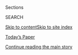 <div id="app">

<div>

<div class="NYTAppHideMasthead css-zz1s19 e1suatyy0">

<div class="section css-ui9rw0 e1suatyy2">

<div class="css-11hrj97 er09x8g0">

<div class="css-6n7j50">

</div>

<span class="css-1dv1kvn">Sections</span>

<div class="css-10488qs">

<span class="css-1dv1kvn">SEARCH</span>

</div>

[Skip to content](#site-content)[Skip to site
index](#site-index)

</div>

<div class="css-10698na e1huz5gh0">

</div>

</div>

<div id="masthead-bar-one" class="section hasLinks css-15hmgas e1csuq9d3">

<div class="css-uqyvli e1csuq9d0">

</div>

<div class="css-1uqjmks e1csuq9d1">

</div>

<div class="css-9e9ivx">

[](https://myaccount.nytimes3xbfgragh.onion/auth/login?response_type=cookie&client_id=vi)

</div>

<div class="css-1bvtpon e1csuq9d2">

[Today’s Paper](https://www.nytimes3xbfgragh.onion/section/todayspaper)

</div>

</div>

</div>

</div>

<div data-aria-hidden="false">

<div id="site-content" data-role="main">

<div class="css-1ffjgkm">

</div>

<div id="top-wrapper" class="css-15p45cc eaca97t0" type="top">

<div id="top-slug" class="css-19x0jxb eaca97t1" hidden="">

Advertisement

</div>

[Continue reading the main
story](#after-top)

<div class="ad top-wrapper" style="text-align:center;height:100%;display:block;min-height:90px">

<div id="top" class="place-ad" data-position="top" data-size-key="top">

</div>

</div>

<div id="after-top">

</div>

</div>

<div id="collection-112617-issue" class="section css-15h4p1b e9abtgs0">

<div class="css-1j21atc e1svk9qx1">

<div class="css-fmiefx e1svk9qx2">

<div class="css-1hk7r2m eu54l5x0">

<div id="sponsor-wrapper" class="css-7a1pgi eaca97t0" type="sponsor" hidden="">

<div id="sponsor-slug" class="css-1l4mleb eaca97t1" hidden="">

Supported by

</div>

[Continue reading the main
story](#after-sponsor)

<div id="sponsor" class="ad sponsor-wrapper" style="text-align:left;height:100%;display:block">

</div>

<div id="after-sponsor">

</div>

</div>

</div>

### <span class="css-15smmd5 ezz4tcd1">[Magazine](/section/magazine)</span>

</div>

<div class="css-nfcc9b e1svk9qx3">

<div class="css-vl9dhg e1svk9qx5">

<div class="css-1nrhkj6 e1svk9qx6">

# 11.26.17 Issue

<div class="follow-button-placeholder" data-collection-id="">

</div>

</div>

</div>

</div>

</div>

<div class="css-4svvz1 ekkqrpp0">

<div id="collection-highlights-container" class="section css-18l1u7x e46isfb1">

<div class="template-1 css-gfgt40 ekkqrpp1">

## Highlights

1.  ![<span class="css-13wzayb e1oaj3zl2"><span class="css-1dv1kvn">Credit</span>Mamadi
    Doumbouya for The New York
    Times</span>](https://static01.graylady3jvrrxbe.onion/images/2017/11/26/magazine/26lee1/26mag-26lee-t_CA0-jumbo.jpg)
    
    <div class="css-gjijuv">
    
    ### Feature
    
    ## [The Culture Caught Up With Spike Lee — Now What?](/2017/11/21/magazine/the-culture-caught-up-with-spike-lee-now-what.html)
    
    After more than three decades as a provocateur, the filmmaker has
    returned to the movie that made him
    famous.
    
    <span class="css-1oaezp0"></span><span class="css-1q6w006 e4e4i5l3"></span><span class="css-9voj2j">By
    <span class="css-1baulvz last-byline" itemprop="name">Thomas
    Chatterton
    Williams</span></span>
    
    </div>

2.  ![<span class="css-1samh1w e1oaj3zl2"><span class="css-1dv1kvn">Credit</span>Glenna
    Gordon for The New York
    Times</span>](https://static01.graylady3jvrrxbe.onion/images/2017/11/19/magazine/26mag-coastguard1/26mag-coastguard1-videoLarge-v3.jpg)
    
    <div class="css-10wtrbd">
    
    ### Feature
    
    ## [The Coast Guard’s ‘Floating Guantánamos’](/2017/11/20/magazine/the-coast-guards-floating-guantanamos.html)
    
    In an expansion of the war on drugs, the U.S. Coast Guard is
    targeting low-level smugglers in international waters — shackling
    them on ships for weeks or even months before arraignment in
    American
    courts.
    
    <span class="css-1oaezp0"></span><span class="css-1q6w006 e4e4i5l3"></span><span class="css-9voj2j">By
    <span class="css-1baulvz last-byline" itemprop="name">Seth Freed
    Wessler</span></span>
    
    </div>

3.  ![<span class="css-1samh1w e1oaj3zl2"><span class="css-1dv1kvn">Credit</span>Brian
    Finke for The New York
    Times</span>](https://static01.graylady3jvrrxbe.onion/images/2017/11/26/magazine/26mag-media-image1/26mag-media-image1-videoLarge.jpg)
    
    <div class="css-10wtrbd">
    
    ### Feature
    
    ## [The Voices in Blue America’s Head](/2017/11/22/magazine/the-voices-in-blue-americas-head.html)
    
    For years, liberals have tried, and failed, to create their own
    version of conservative talk radio. Has Crooked Media finally
    figured it
    out?
    
    <span class="css-1oaezp0"></span><span class="css-1q6w006 e4e4i5l3"></span><span class="css-9voj2j">By
    <span class="css-1baulvz last-byline" itemprop="name">Jason
    Zengerle</span></span>
    
    </div>

4.  ![<span class="css-1samh1w e1oaj3zl2"><span class="css-1dv1kvn">Credit</span>Photo
    illustration by Derek
    Brahney</span>](https://static01.graylady3jvrrxbe.onion/images/2017/11/26/magazine/26explicableai1-alph/26explicableai1-videoLarge.jpg)
    
    <div class="css-10wtrbd">
    
    ### Feature
    
    ## [Can A.I. Be Taught to Explain Itself?](/2017/11/21/magazine/can-ai-be-taught-to-explain-itself.html)
    
    As machine learning becomes more powerful, the field’s researchers
    increasingly find themselves unable to account for what their
    algorithms know — or how they know
    it.
    
    <span class="css-1oaezp0"></span><span class="css-1q6w006 e4e4i5l3"></span><span class="css-9voj2j">By
    <span class="css-1baulvz last-byline" itemprop="name">Cliff
    Kuang</span></span>
    
    </div>

</div>

<div class="css-1xdhyk6 e46isfb0">

<div class="css-zk12ih ef6si7p0">

1.  ### First Words
    
    ![<span class="css-2s0ord e1oaj3zl2"><span class="css-1dv1kvn">Credit</span>Photo
    illustration by Derek
    Brahney</span>](https://static01.graylady3jvrrxbe.onion/images/2017/11/26/magazine/26mag-firstwords1-copy/26mag-26firstwords-t_CA0-videoLarge.jpg)
    
    <div class="css-10wtrbd">
    
    ## [‘Exposure’ Is About Truth, Sure, but Mostly About Power](/2017/11/20/magazine/exposure-is-about-truth-sure-but-mostly-about-power.html)
    
    This fall, the balance of that power has shifted, with exhilarating,
    destabilizing
    results.
    
    <span class="css-me3p27"></span><span class="css-1q6w006 e4e4i5l3"></span><span class="css-9voj2j">By
    <span class="css-1baulvz last-byline" itemprop="name">Carina
    Chocano</span></span>
    
    </div>

2.  ### Letter of Recommendation
    
    ![<span class="css-2s0ord e1oaj3zl2"><span class="css-1dv1kvn">Credit</span>Illustration
    by Javier
    Jaén</span>](https://static01.graylady3jvrrxbe.onion/images/2017/11/26/magazine/26lor/26lor-videoLarge.jpg)
    
    <div class="css-10wtrbd">
    
    ## [Letter of Recommendation: In-Flight Movies](/2017/11/21/magazine/letter-of-recommendation-in-flight-movies.html)
    
    There’s more than one ritual that provides cover for public
    weeping.
    
    <span class="css-me3p27"></span><span class="css-1q6w006 e4e4i5l3"></span><span class="css-9voj2j">By
    <span class="css-1baulvz last-byline" itemprop="name">Meher
    Ahmad</span></span>
    
    </div>

3.  ### On Money
    
    ![<span class="css-2s0ord e1oaj3zl2"><span class="css-1dv1kvn">Credit</span>Illustration
    by Andrew
    Rae</span>](https://static01.graylady3jvrrxbe.onion/images/2017/11/26/magazine/26onmoney1/26onmoney1-videoLarge.jpg)
    
    <div class="css-10wtrbd">
    
    ## [China’s Revealing Spin on the ‘Sharing Economy’](/2017/11/20/magazine/chinas-revealing-spin-on-the-sharing-economy.html)
    
    Beijing has fully embraced the concept — but in ways that show just
    how cynical it can
    become.
    
    <span class="css-me3p27"></span><span class="css-1q6w006 e4e4i5l3"></span><span class="css-9voj2j">By
    <span class="css-1baulvz last-byline" itemprop="name">Brook
    Larmer</span></span>
    
    </div>

4.  ### Well
    
    ![<span class="css-2s0ord e1oaj3zl2"><span class="css-1dv1kvn">Credit</span>Illustration
    by Ping
    Zhu</span>](https://static01.graylady3jvrrxbe.onion/images/2017/11/26/magazine/26mag-well/26mag-26well-t_CA0-videoLarge.jpg)
    
    <div class="css-10wtrbd">
    
    ## [Activity Trackers Don’t Always Work the Way We Want Them To](/2017/11/21/well/move/activity-monitors-teens-teenagers-adolescents-fitness-motivation.html)
    
    "You can’t just give a child a Fitbit for Christmas and expect them
    to be active,” one expert
    said.
    
    <span class="css-me3p27"></span><span class="css-1q6w006 e4e4i5l3"></span><span class="css-9voj2j">By
    <span class="css-1baulvz last-byline" itemprop="name">Gretchen
    Reynolds</span></span>
    
    </div>

5.  ### Eat
    
    ![<span class="css-2s0ord e1oaj3zl2"><span class="css-1dv1kvn">Credit</span>Gentl
    and Hyers for The New York
    Times.</span>](https://static01.graylady3jvrrxbe.onion/images/2017/11/26/magazine/26mag-eat2-copy/26mag-eat2-videoLarge.jpg)
    
    <div class="css-10wtrbd">
    
    ## [Thanksgiving Leftovers Fit for a King](/2017/11/22/magazine/thanksgiving-leftovers-fit-for-a-king.html)
    
    Enjoy an elegant yet comforting meal after the festivities have died
    down.
    
    <span class="css-me3p27"></span><span class="css-1q6w006 e4e4i5l3"></span><span class="css-9voj2j">By
    <span class="css-1baulvz last-byline" itemprop="name">Sam
    Sifton</span></span>
    
    </div>

</div>

</div>

<div class="css-1xdhyk6 e46isfb0">

<div class="css-zk12ih ef6si7p0">

1.  ### On Dessert
    
    ![<span class="css-2s0ord e1oaj3zl2"><span class="css-1dv1kvn">Credit</span>Gentl
    and Hyers for The New York Times. Food stylist: Maggie Ruggiero.
    Prop stylist: Amy
    Wilson.</span>](https://static01.graylady3jvrrxbe.onion/images/2017/11/26/magazine/26ondessert/26ondessert-videoLarge.jpg)
    
    <div class="css-10wtrbd">
    
    ## [What Children — and Parents — Can Learn From Baking Together](/2017/11/21/magazine/what-children-and-parents-can-learn-from-baking-together.html)
    
    A bonding activity that builds joy and
    character.
    
    <span class="css-me3p27"></span><span class="css-1q6w006 e4e4i5l3"></span><span class="css-9voj2j">By
    <span class="css-1baulvz last-byline" itemprop="name">Dorie
    Greenspan</span></span>
    
    </div>

2.  ### Talk
    
    ![<span class="css-2s0ord e1oaj3zl2"><span class="css-1dv1kvn">Credit</span>Eva
    O’Leary for The New York
    Times</span>](https://static01.graylady3jvrrxbe.onion/images/2017/11/26/magazine/26talk-promo/26talk-promo-videoLarge-v2.jpg)
    
    <div class="css-10wtrbd">
    
    ## [Preet Bharara Is Not Running for Office](/2017/11/20/magazine/preet-bharara-is-not-running-for-office.html)
    
    The former United States attorney on not being part of “the
    resistance” and what he’ll do if President Trump gets
    impeached.
    
    <span class="css-me3p27"></span><span class="css-1q6w006 e4e4i5l3"></span><span class="css-9voj2j">Interview
    by <span class="css-1baulvz last-byline" itemprop="name">Dan
    Amira</span></span>
    
    </div>

3.  ### The Ethicist
    
    ![<span class="css-2s0ord e1oaj3zl2"><span class="css-1dv1kvn">Credit</span>Illustration
    by Tomi
    Um</span>](https://static01.graylady3jvrrxbe.onion/images/2017/11/26/magazine/26ethicist/26ethicist-videoLarge.jpg)
    
    <div class="css-10wtrbd">
    
    ## [Can I Let My Friend Pay Off My Mortgages?](/2017/11/20/magazine/can-i-let-my-friend-pay-off-my-mortgages.html)
    
    The magazine’s Ethicist columnist on accepting a large monetary gift
    from a friend and voicing concerns about the medical treatment of a
    friend’s
    child.
    
    <span class="css-me3p27"></span><span class="css-1q6w006 e4e4i5l3"></span><span class="css-9voj2j">By
    <span class="css-1baulvz last-byline" itemprop="name">Kwame Anthony
    Appiah</span></span>
    
    </div>

4.  ### New Sentences
    
    ![<span class="css-2s0ord e1oaj3zl2"><span class="css-1dv1kvn">Credit</span></span>](https://static01.graylady3jvrrxbe.onion/images/2017/11/26/magazine/26mag-sentences1/26mag-sentences1-videoLarge.jpg)
    
    <div class="css-10wtrbd">
    
    ## [New Sentences: From Anne Fadiman’s ‘The Wine Lover’s Daughter’](/2017/11/22/magazine/new-sentences-from-anne-fadimans-the-wine-lovers-daughter.html)
    
    A writer finds, in her father’s desk drawer, an envelope with a
    touchingly formal
    label.
    
    <span class="css-me3p27"></span><span class="css-1q6w006 e4e4i5l3"></span><span class="css-9voj2j">By
    <span class="css-1baulvz last-byline" itemprop="name">Sam
    Anderson</span></span>
    
    </div>

5.  ### Poem
    
    ![<span class="css-2s0ord e1oaj3zl2"><span class="css-1dv1kvn">Credit</span></span>](https://static01.graylady3jvrrxbe.onion/images/2017/11/26/magazine/26poem/26poem-videoLarge.jpg)
    
    <div class="css-10wtrbd">
    
    ## [Poem: Roly-Poly Bug](/2017/11/22/magazine/poem-roly-poly-bug.html)
    
    Selected by Terrance
    Hayes.
    
    <span class="css-me3p27"></span><span class="css-1q6w006 e4e4i5l3"></span><span class="css-9voj2j">By
    <span class="css-1baulvz last-byline" itemprop="name">Stephanie
    Burt</span></span>
    
    </div>

</div>

</div>

</div>

<div id="mid1-wrapper" class="css-1mn4oms eaca97t0" type="rank">

<div id="mid1-slug" class="css-1tag3rd eaca97t1">

Advertisement

</div>

[Continue reading the main
story](#after-mid1)

<div id="mid1" class="ad mid1-wrapper" style="text-align:center;height:100%;display:block">

</div>

<div id="after-mid1">

</div>

</div>

</div>

</div>

</div>

## Site Index

<div>

</div>

## Site Information Navigation

  - [© <span>2020</span> <span>The New York Times
    Company</span>](https://help.nytimes3xbfgragh.onion/hc/en-us/articles/115014792127-Copyright-notice)

<!-- end list -->

  - [NYTCo](https://www.nytco.com/)
  - [Contact
    Us](https://help.nytimes3xbfgragh.onion/hc/en-us/articles/115015385887-Contact-Us)
  - [Work with us](https://www.nytco.com/careers/)
  - [Advertise](https://nytmediakit.com/)
  - [T Brand Studio](http://www.tbrandstudio.com/)
  - [Your Ad
    Choices](https://www.nytimes3xbfgragh.onion/privacy/cookie-policy#how-do-i-manage-trackers)
  - [Privacy](https://www.nytimes3xbfgragh.onion/privacy)
  - [Terms of
    Service](https://help.nytimes3xbfgragh.onion/hc/en-us/articles/115014893428-Terms-of-service)
  - [Terms of
    Sale](https://help.nytimes3xbfgragh.onion/hc/en-us/articles/115014893968-Terms-of-sale)
  - [Site
    Map](https://spiderbites.nytimes3xbfgragh.onion)
  - [Help](https://help.nytimes3xbfgragh.onion/hc/en-us)
  - [Subscriptions](https://www.nytimes3xbfgragh.onion/subscription?campaignId=37WXW)

</div>

</div>
